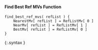#### Find Best Ref MVs Function

~~~~~
find_best_ref_mvs( refList ) {
    NearestMv[ refList ] = RefListMv[ 0 ]
    NearMv[ refList ] = RefListMv[ 1 ]
    BestMv[ refList ] = RefListMv[ 0 ]
}
~~~~~
{:.syntax }

